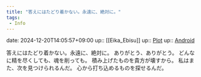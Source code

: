 ```yaml
---
title: "答えにはたどり着かない。永遠に、絶対に。"
tags:
 - Info
---
```


date: 2024-12-20T14:05:57+09:00
up:: [[Eika_Ebisu]]
up:: [Plot](../Bar/Novel/Chaos/Plot.md)
up:: [Android](../Bar/Novel/Topics/Android.md)

答えにはたどり着かない。永遠に、絶対に。
ありがとう、ありがとう。
どんなに精を尽くしても、魂を削っても。
積み上げたものを貴方が壊すから。
私はまた、次を見つけられるんだ。
心から打ち込めるものを探せるんだ。